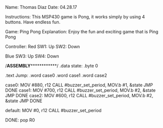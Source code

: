 Name: Thomas Diaz
Date: 04.28.17

Instructions: 
This MSP430 game is Pong, it works simply by using 4 buttons. Have endless fun.

Game: Ping Pong
Explanation: Enjoy the fun and exciting game that is Ping Pong

Controller: 
Red
SW1: Up 
SW2: Down

Blue
SW3: Up
SW4: Down

/******************ASSEMBLY******************************/
.data
state: .byte 0

.text
Jump: .word case0
      .word case1
      .word case2
    
case0:
    MOV #880, r12
    CALL #buzzer_set_period,
    MOV.b #1, &state
    JMP DONE
case1:
    MOV #700, r12
    CALL #buzzer_set_period,
    MOV.b #2, &state
    JMP DONE
case2:
    MOV #600, r12
    CALL #buzzer_set_period,
    MOV.b #2, &state
    JMP DONE

default:
    MOV #0, r12
    CALL #buzzer_set_period
    
DONE:
    pop R0

      
      


